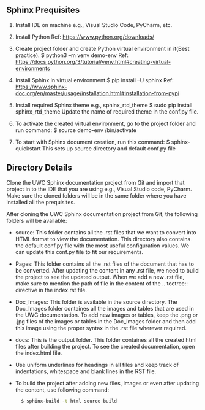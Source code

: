  
## Sphinx Prequisites
1. Install IDE on machine e.g., Visual Studio Code, PyCharm, etc.  

2. Install Python
   Ref:  https://www.python.org/downloads/

3. Create project folder and create Python virtual environment in it(Best practice).
   $ python3  –m venv demo-env
   Ref:  https://docs.python.org/3/tutorial/venv.html#creating-virtual-environments

4. Install Sphinx in virtual environment
   $ pip install –U sphinx
   Ref: https://www.sphinx-doc.org/en/master/usage/installation.html#installation-from-pypi

5. Install required Sphinx theme e.g., sphinx_rtd_theme
   $ sudo pip install sphinx_rtd_theme
   Update the name of required theme in the conf.py file.

6. To activate the created virtual environment, go to the project folder and run command:
   $ source demo-env /bin/activate 

7. To start with Sphinx document creation, run this command:
   $ sphinx-quickstart
   This sets up source directory and default conf.py file

## Directory Details

Clone the UWC Sphinx documentation project from Git and import that project in to the IDE that you are using e.g., Visual Studio code, PyCharm.
Make sure the cloned folders will be in the same folder where you have installed all the prequisites.

After cloning the UWC Sphinx documentation project from Git, the following folders will be available:
 
* source: This folder contains all the .rst files that we want to convert into HTML format to view the documentation.
  This directory also contains the default conf.py file with the most useful configuration values.
  We can update this conf.py file to fit our requirements.

* Pages: This folder contains all the .rst files of the document that has to be converted. 
  After updating the content in any .rst file, we need to build the project to see the updated output.
  When we add a new .rst file, make sure to mention the path of file in the content of the .. toctree:: directive in the index.rst file.

* Doc_Images: This folder is available in the source directory. The Doc_Images folder containes all the images and tables that are used
  in the UWC documentation. To add new images or tables, keep the .png or .jpg files of the images or tables in the Doc_Images folder and 
  then add this image using the proper syntax in the .rst file wherever required.

* docs: This is the output folder. This folder containes all the created html files after building the project.
  To see the created documentation, open the index.html file.

* Use uniform underlines for headings in all files and keep track of indentations, whitespace and blank lines in the RST file.

* To build the project after adding new files, images or even after updating the content, use following command:
 
   ```sh
     $ sphinx-build -t html source build
   ```



